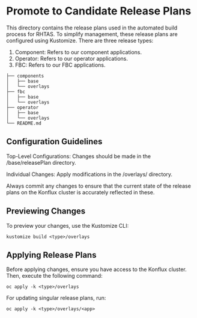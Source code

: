 # Promote to Candidate Release Plans

This directory contains the release plans used in the automated build process for RHTAS. To simplify management, these release plans are configured using Kustomize.
There are three release types:

1. Component: Refers to our component applications.
2. Operator: Refers to our operator applications.
3. FBC: Refers to our FBC applications.


```
├── components
│   ├── base
│   └── overlays
├── fbc
│   ├── base
│   └── overlays
├── operator
│   ├── base
│   └── overlays
└── README.md
```

## Configuration Guidelines
Top-Level Configurations:
    Changes should be made in the <type>/base/releasePlan directory.

Individual Changes:
    Apply modifications in the <type>/overlays/ directory.

Always commit any changes to ensure that the current state of the release plans on the Konflux cluster is accurately reflected in these.

## Previewing Changes
To preview your changes, use the Kustomize CLI:
```
kustomize build <type>/overlays
```

## Applying Release Plans
Before applying changes, ensure you have access to the Konflux cluster. Then, execute the following command:
```
oc apply -k <type>/overlays
```
For updating singular release plans, run:
```
oc apply -k <type>/overlays/<app>
```